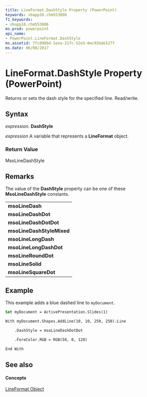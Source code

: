 ```yaml
---
title: LineFormat.DashStyle Property (PowerPoint)
keywords: vbapp10.chm553006
f1_keywords:
- vbapp10.chm553006
ms.prod: powerpoint
api_name:
- PowerPoint.LineFormat.DashStyle
ms.assetid: 7fc898b4-1eea-21fc-52e5-0ec92bde527f
ms.date: 06/08/2017
---
```



# LineFormat.DashStyle Property (PowerPoint)

Returns or sets the dash style for the specified line. Read/write.


## Syntax

 _expression_. **DashStyle**

 _expression_ A variable that represents a **LineFormat** object.


### Return Value

MsoLineDashStyle


## Remarks

The value of the  **DashStyle** property can be one of these **MsoLineDashStyle** constants.


||
|:-----|
|**msoLineDash**|
|**msoLineDashDot**|
|**msoLineDashDotDot**|
|**msoLineDashStyleMixed**|
|**msoLineLongDash**|
|**msoLineLongDashDot**|
|**msoLineRoundDot**|
|**msoLineSolid**|
|**msoLineSquareDot**|

## Example

This example adds a blue dashed line to  `myDocument`.


```vb
Set myDocument = ActivePresentation.Slides(1)

With myDocument.Shapes.AddLine(10, 10, 250, 250).Line

    .DashStyle = msoLineDashDotDot

    .ForeColor.RGB = RGB(50, 0, 128)

End With
```


## See also


#### Concepts


[LineFormat Object](PowerPoint.LineFormat.md)

